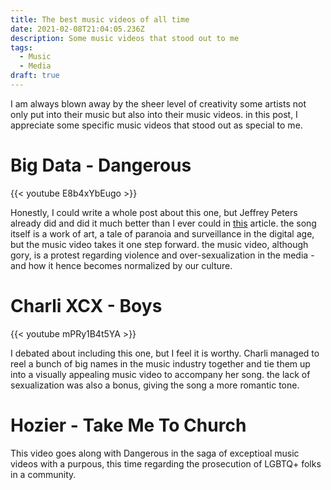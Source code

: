 ```yaml
---
title: The best music videos of all time
date: 2021-02-08T21:04:05.236Z
description: Some music videos that stood out to me
tags:
  - Music
  - Media
draft: true
---
```

I am always blown away by the sheer level of creativity some artists not only put into their music but also into their music videos. in this post, I appreciate some specific music videos that stood out as special to me.

# Big Data - Dangerous

{{< youtube E8b4xYbEugo >}}

Honestly, I could write a whole post about this one, but Jeffrey Peters already did and did it much better than I ever could in [this](https://www.newsandtimes.com/2018/07/sex-violence-and-paranoia-in-big-datas-dangerous/) article. the song itself is a work of art, a tale of paranoia and surveillance in the digital age, but the music video takes it one step forward. the music video, although gory, is a protest regarding violence and over-sexualization in the media - and how it hence becomes normalized by our culture.

# Charli XCX - Boys

{{< youtube mPRy1B4t5YA >}}

I debated about including this one, but I feel it is worthy. Charli managed to reel a bunch of big names in the music industry together and tie them up into a visually appealing music video to accompany her song. the lack of sexualization was also a bonus, giving the song a more romantic tone.

# Hozier - Take Me To Church

This video goes along with Dangerous in the saga of exceptioal music videos with a purpous, this time regarding the prosecution of LGBTQ+ folks in a community.